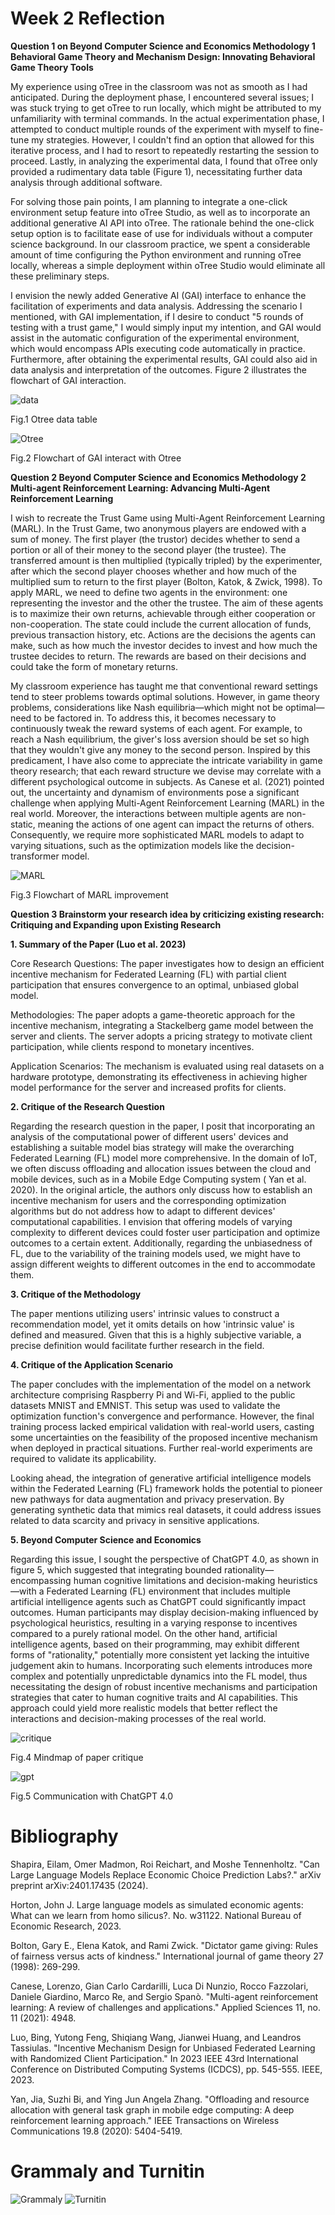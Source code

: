 # Week 2 Reflection

**Question 1 on Beyond Computer Science and Economics Methodology 1 Behavioral Game Theory and Mechanism Design: Innovating Behavioral Game Theory Tools**

My experience using oTree in the classroom was not as smooth as I had anticipated. During the deployment phase, I encountered several issues; I was stuck trying to get oTree to run locally, which might be attributed to my unfamiliarity with terminal commands. In the actual experimentation phase, I attempted to conduct multiple rounds of the experiment with myself to fine-tune my strategies. However, I couldn't find an option that allowed for this iterative process, and I had to resort to repeatedly restarting the session to proceed. Lastly, in analyzing the experimental data, I found that oTree only provided a rudimentary data table (Figure 1), necessitating further data analysis through additional software.

For solving those pain points, I am planning to integrate a one-click environment setup feature into oTree Studio, as well as to incorporate an additional generative AI API into oTree. 
The rationale behind the one-click setup option is to facilitate ease of use for individuals without a computer science background. In our classroom practice, we spent a considerable amount of time configuring the Python environment and running oTree locally, whereas a simple deployment within oTree Studio would eliminate all these preliminary steps.

I envision the newly added Generative AI (GAI) interface to enhance the facilitation of experiments and data analysis. Addressing the scenario I mentioned, with GAI implementation, if I desire to conduct "5 rounds of testing with a trust game," I would simply input my intention, and GAI would assist in the automatic configuration of the experimental environment, which would encompass APIs executing code automatically in practice. Furthermore, after obtaining the experimental results, GAI could also aid in data analysis and interpretation of the outcomes. Figure 2 illustrates the flowchart of GAI interaction.

![data](data_table.png)

Fig.1 Otree data table

![Otree](Otree_flowchart.png)

Fig.2 Flowchart of GAI interact with Otree

**Question 2 Beyond Computer Science and Economics Methodology 2 Multi-agent Reinforcement Learning:  Advancing Multi-Agent Reinforcement Learning**

I wish to recreate the Trust Game using Multi-Agent Reinforcement Learning (MARL). In the Trust Game, two anonymous players are endowed with a sum of money. The first player (the trustor) decides whether to send a portion or all of their money to the second player (the trustee). The transferred amount is then multiplied (typically tripled) by the experimenter, after which the second player chooses whether and how much of the multiplied sum to return to the first player (Bolton, Katok, & Zwick, 1998). To apply MARL, we need to define two agents in the environment: one representing the investor and the other the trustee. The aim of these agents is to maximize their own returns, achievable through either cooperation or non-cooperation. The state could include the current allocation of funds, previous transaction history, etc. Actions are the decisions the agents can make, such as how much the investor decides to invest and how much the trustee decides to return. The rewards are based on their decisions and could take the form of monetary returns.

My classroom experience has taught me that conventional reward settings tend to steer problems towards optimal solutions. However, in game theory problems, considerations like Nash equilibria—which might not be optimal—need to be factored in. To address this, it becomes necessary to continuously tweak the reward systems of each agent. For example, to reach a Nash equilibrium, the giver's loss aversion should be set so high that they wouldn't give any money to the second person. Inspired by this predicament, I have also come to appreciate the intricate variability in game theory research; that each reward structure we devise may correlate with a different psychological outcome in subjects. As Canese et al. (2021) pointed out, the uncertainty and dynamism of environments pose a significant challenge when applying Multi-Agent Reinforcement Learning (MARL) in the real world. Moreover, the interactions between multiple agents are non-static, meaning the actions of one agent can impact the returns of others. Consequently, we require more sophisticated MARL models to adapt to varying situations, such as the optimization models like the decision-transformer model.

![MARL](MARL_flowchart.png)

Fig.3 Flowchart of MARL improvement 

**Question 3 Brainstorm your research idea by criticizing existing research: Critiquing and Expanding upon Existing Research**

**1. Summary of the Paper (Luo et al. 2023)**

Core Research Questions: The paper investigates how to design an efficient incentive mechanism for Federated Learning (FL) with partial client participation that ensures convergence to an optimal, unbiased global model.

Methodologies: The paper adopts a game-theoretic approach for the incentive mechanism, integrating a Stackelberg game model between the server and clients. The server adopts a pricing strategy to motivate client participation, while clients respond to monetary incentives.

Application Scenarios: The mechanism is evaluated using real datasets on a hardware prototype, demonstrating its effectiveness in achieving higher model performance for the server and increased profits for clients. 

**2. Critique of the Research Question**

Regarding the research question in the paper, I posit that incorporating an analysis of the computational power of different users' devices and establishing a suitable model bias strategy will make the overarching Federated Learning (FL) model more comprehensive. In the domain of IoT, we often discuss offloading and allocation issues between the cloud and mobile devices, such as in a Mobile Edge Computing system ( Yan et al. 2020). In the original article, the authors only discuss how to establish an incentive mechanism for users and the corresponding optimization algorithms but do not address how to adapt to different devices' computational capabilities. I envision that offering models of varying complexity to different devices could foster user participation and optimize outcomes to a certain extent. Additionally, regarding the unbiasedness of FL, due to the variability of the training models used, we might have to assign different weights to different outcomes in the end to accommodate them.

**3. Critique of the Methodology**

The paper mentions utilizing users' intrinsic values to construct a recommendation model, yet it omits details on how 'intrinsic value' is defined and measured. Given that this is a highly subjective variable, a precise definition would facilitate further research in the field.

**4. Critique of the Application Scenario**

The paper concludes with the implementation of the model on a network architecture comprising Raspberry Pi and Wi-Fi, applied to the public datasets MNIST and EMNIST. This setup was used to validate the optimization function's convergence and performance. However, the final training process lacked empirical validation with real-world users, casting some uncertainties on the feasibility of the proposed incentive mechanism when deployed in practical situations. Further real-world experiments are required to validate its applicability.

Looking ahead, the integration of generative artificial intelligence models within the Federated Learning (FL) framework holds the potential to pioneer new pathways for data augmentation and privacy preservation. By generating synthetic data that mimics real datasets, it could address issues related to data scarcity and privacy in sensitive applications.

**5. Beyond Computer Science and Economics**

Regarding this issue, I sought the perspective of ChatGPT 4.0, as shown in figure 5, which suggested that integrating bounded rationality—encompassing human cognitive limitations and decision-making heuristics—with a Federated Learning (FL) environment that includes multiple artificial intelligence agents such as ChatGPT could significantly impact outcomes. Human participants may display decision-making influenced by psychological heuristics, resulting in a varying response to incentives compared to a purely rational model. On the other hand, artificial intelligence agents, based on their programming, may exhibit different forms of "rationality," potentially more consistent yet lacking the intuitive judgement akin to humans. Incorporating such elements introduces more complex and potentially unpredictable dynamics into the FL model, thus necessitating the design of robust incentive mechanisms and participation strategies that cater to human cognitive traits and AI capabilities. This approach could yield more realistic models that better reflect the interactions and decision-making processes of the real world.

![critique](Paper_critique_flowchart.png)

Fig.4 Mindmap of paper critique

![gpt](Chatgpt.png)

Fig.5 Communication with ChatGPT 4.0

# Bibliography
Shapira, Eilam, Omer Madmon, Roi Reichart, and Moshe Tennenholtz. "Can Large Language Models Replace Economic Choice Prediction Labs?." arXiv preprint arXiv:2401.17435 (2024).

Horton, John J. Large language models as simulated economic agents: What can we learn from homo silicus?. No. w31122. National Bureau of Economic Research, 2023.

Bolton, Gary E., Elena Katok, and Rami Zwick. "Dictator game giving: Rules of fairness versus acts of kindness." International journal of game theory 27 (1998): 269-299.

Canese, Lorenzo, Gian Carlo Cardarilli, Luca Di Nunzio, Rocco Fazzolari, Daniele Giardino, Marco Re, and Sergio Spanò. "Multi-agent reinforcement learning: A review of challenges and applications." Applied Sciences 11, no. 11 (2021): 4948.

Luo, Bing, Yutong Feng, Shiqiang Wang, Jianwei Huang, and Leandros Tassiulas. "Incentive Mechanism Design for Unbiased Federated Learning with Randomized Client Participation." In 2023 IEEE 43rd International Conference on Distributed Computing Systems (ICDCS), pp. 545-555. IEEE, 2023.

Yan, Jia, Suzhi Bi, and Ying Jun Angela Zhang. "Offloading and resource allocation with general task graph in mobile edge computing: A deep reinforcement learning approach." IEEE Transactions on Wireless Communications 19.8 (2020): 5404-5419.

# Grammaly and Turnitin
![Grammaly](Grammaly.png)
![Turnitin](Turnitin.png)
